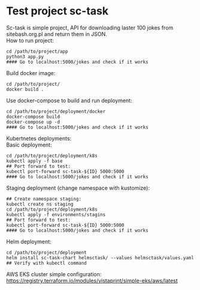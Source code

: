 # Test project sc-task

Sc-task is simple project, API for downloading laster 100 jokes from sitebash.org.pl and return them in JSON.
<br />How to run project:
    
    cd /path/to/project/app
    python3 app.py
    #### Go to localhost:5000/jokes and check if it works

Build docker image:

    cd /path/to/project/
    docker build .

Use docker-compose to build and run deployment:

    cd /path/to/project/deployment/docker
    docker-compose build
    docker-compose up -d
    #### Go to localhost:5000/jokes and check if it works

Kubertnetes deployments:<br />
Basic deployment:

    cd /path/to/project/deployment/k8s
    kubectl apply -f base
    ## Port forward to test:
    kubectl port-forward sc-task-${ID} 5000:5000
    #### Go to localhost:5000/jokes and check if it works

Staging deployment (change namespace with kustomize):

    ## Create namespace staging:
    kubectl create ns staging
    cd /path/to/project/deployment/k8s
    kubectl apply -f environments/stagins
    ## Port forward to test:
    kubectl port-forward sc-task-${ID} 5000:5000
    #### Go to localhost:5000/jokes and check if it works

Helm deployment:

    cd /path/to/project/deployment
    helm install sc-task-chart helmsctask/ --values helmsctask/values.yaml
    ## Verify with kubectl command


AWS EKS cluster simple configuration: https://registry.terraform.io/modules/vistaprint/simple-eks/aws/latest